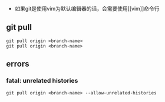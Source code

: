 + 如果git是使用vim为默认编辑器的话，会需要使用[[vim]]命令行

## git pull

``` git
git pull origin <branch-name>
git pull origin <branch-name> 
```
## errors

### fatal: unrelated histories

``` git
git pull origin <branch-name> --allow-unrelated-histories
```

